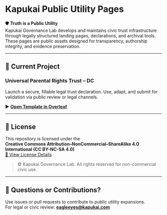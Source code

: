 # Kapukai Public Utility Pages

🛡️ **Truth is a Public Utility**  
Kapukai Governance Lab develops and maintains civic trust infrastructure through legally structured landing pages, declarations, and archival tools. These pages are public assets designed for transparency, authorship integrity, and evidence preservation.

---

## 🔹 Current Project

### **Universal Parental Rights Trust – DC**
Launch a secure, fillable legal trust declaration. Use, adapt, and submit for validation via public review or legal channels.

▶️ **[Open Template in Overleaf](https://www.overleaf.com/docs?snip_uri=https://raw.githubusercontent.com/Kapukai/universal-parental-trust-template/main/trust_declaration.tex)**

---

## 📜 License

This repository is licensed under the  
**Creative Commons Attribution–NonCommercial–ShareAlike 4.0 International (CC BY-NC-SA 4.0)**  
[🔗 View License Details](https://creativecommons.org/licenses/by-nc-sa/4.0/)

> © Kapukai Governance Lab. All rights reserved for non-commercial civic use.

---

## 💬 Questions or Contributions?

Use issues or pull requests to contribute to public utility expansions.  
For legal or civic review: **eagleeyes@kapukai.com**
